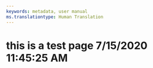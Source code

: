 ```yaml
---
keywords: metadata, user manual
ms.translationtype: Human Translation
---
```

# this is a test page 7/15/2020 11:45:25 AM